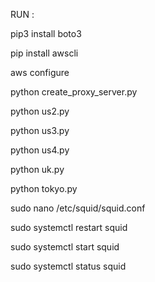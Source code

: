RUN : 

pip3 install boto3


pip install awscli


aws configure


python create_proxy_server.py

python us2.py

python us3.py

python us4.py

python uk.py

python tokyo.py



sudo nano /etc/squid/squid.conf


sudo systemctl restart squid

sudo systemctl start squid

sudo systemctl status squid
